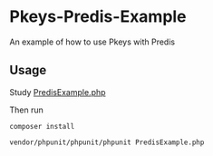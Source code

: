 # Pkeys-Predis-Example
An example of how to use Pkeys with Predis

## Usage

Study [PredisExample.php](https://github.com/imikemiller/Pkeys-Predis-Example/blob/master/PredisExample.php)

Then run

`composer install`

`vendor/phpunit/phpunit/phpunit PredisExample.php`
